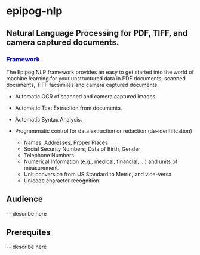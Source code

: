 # epipog-nlp
## Natural Language Processing for PDF, TIFF, and camera captured documents.

### <span style='color:blue'>Framework</span>

The Epipog NLP framework provides an easy to get started into the world of machine learning for your unstructured data in PDF documents, scanned documents, TIFF facsimiles and camera captured documents. 

  - Automatic OCR of scanned and camera captured images.
  - Automatic Text Extraction from documents.
  - Automatic Syntax Analysis.
  - Programmatic control for data extraction or redaction (de-identification)
  
    - Names, Addresses, Proper Places
    - Social Security Numbers, Data of Birth, Gender
    - Telephone Numbers
    - Numerical Information (e.g., medical, financial, …) and units of measurement.
    - Unit conversion from US Standard to Metric, and vice-versa
    - Unicode character recognition

## Audience

-- describe here

## Prerequites

-- describe here

